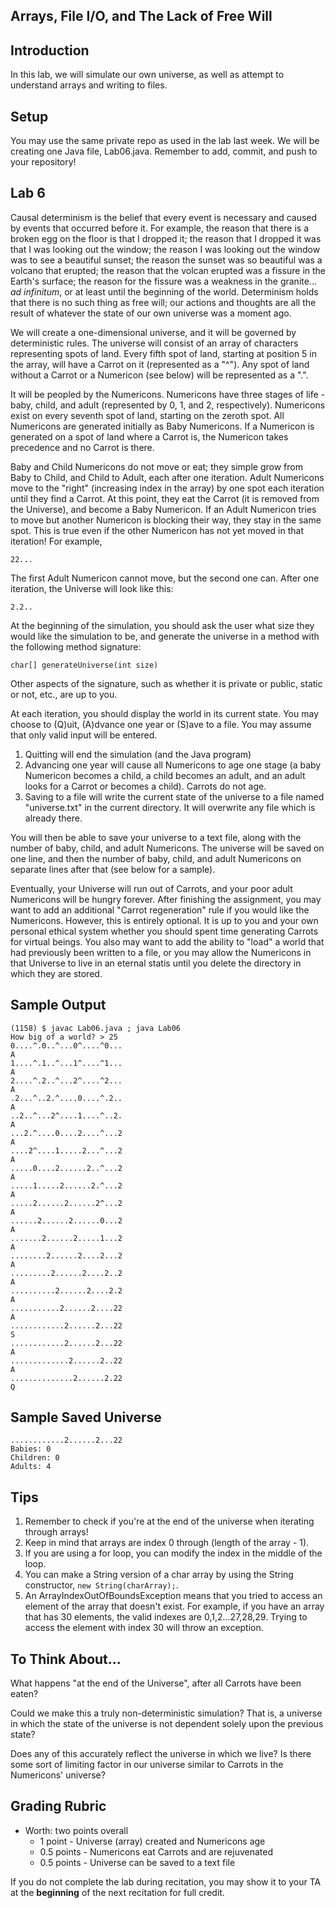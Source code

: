 ## Arrays, File I/O, and The Lack of Free Will

## Introduction

In this lab, we will simulate our own universe, as well as attempt to understand arrays and writing to files.

## Setup

You may use the same private repo as used in the lab last week.  We will be creating one Java file, Lab06.java.  Remember to add, commit, and push to your repository!

## Lab 6

Causal determinism is the belief that every event is necessary and caused by events that occurred before it.  For example, the reason that there is a broken egg on the floor is that I dropped it; the reason that I dropped it was that I was looking out the window; the reason I was looking out the window was to see a beautiful sunset; the reason the sunset was so beautiful was a volcano that erupted; the reason that the volcan erupted was a fissure in the Earth's surface; the reason for the fissure was a weakness in the granite... _ad infinitum_, or at least until the beginning of the world.  Determinism holds that there is no such thing as free will; our actions and thoughts are all the result of whatever the state of our own universe was a moment ago.

We will create a one-dimensional universe, and it will be governed by deterministic rules.  The universe will consist of an array of characters representing spots of land.  Every fifth spot of land, starting at position 5 in the array, will have a Carrot on it (represented as a "^").  Any spot of land without a Carrot or a Numericon (see below) will be represented as a ".".

It will be peopled by the Numericons.  Numericons have three stages of life - baby, child, and adult (represented by 0, 1, and 2, respectively).  Numericons exist on every seventh spot of land, starting on the zeroth spot.  All Numericons are generated initially as Baby Numericons.  If a Numericon is generated on a spot of land where a Carrot is, the Numericon takes precedence and no Carrot is there.

Baby and Child Numericons do not move or eat; they simple grow from Baby to Child, and Child to Adult, each after one iteration.  Adult Numericons move to the "right" (increasing index in the array) by one spot each iteration until they find a Carrot.  At this point, they eat the Carrot (it is removed from the Universe), and become a Baby Numericon.  If an Adult Numericon tries to move but another Numericon is blocking their way, they stay in the same spot.  This is true even if the other Numericon has not yet moved in that iteration!  For example,

```
22...
```

The first Adult Numericon cannot move, but the second one can.  After one iteration, the Universe will look like this:

```
2.2..
```

At the beginning of the simulation, you should ask the user what size they would like the simulation to be, and generate the universe in a method with the following method signature:

```
char[] generateUniverse(int size)
```

Other aspects of the signature, such as whether it is private or public, static or not, etc., are up to you.

At each iteration, you should display the world in its current state.  You may choose to (Q)uit, (A)dvance one year or (S)ave to a file.  You may assume that only valid input will be entered.

1. Quitting will end the simulation (and the Java program)
2. Advancing one year will cause all Numericons to age one stage (a baby Numericon becomes a child, a child becomes an adult, and an adult looks for a Carrot or becomes a child).  Carrots do not age.
3. Saving to a file will write the current state of the universe to a file named "universe.txt" in the current directory.  It will overwrite any file which is already there.

You will then be able to save your universe to a text file, along with the number of baby, child, and adult Numericons.  The universe will be saved on one line, and then the number of baby, child, and adult Numericons on separate lines after that (see below for a sample).

Eventually, your Universe will run out of Carrots, and your poor adult Numericons will be hungry forever.  After finishing the assignment, you may want to add an additional "Carrot regeneration" rule if you would like the Numericons.  However, this is entirely optional.  It is up to you and your own personal ethical system whether you should spent time generating Carrots for virtual beings.  You also may want to add the ability to "load" a world that had previously been written to a file, or you may allow the Numericons in that Universe to live in an eternal statis until you delete the directory in which they are stored.  

## Sample Output

```
(1158) $ javac Lab06.java ; java Lab06
How big of a world? > 25
0....^.0..^...0^....^0...
A
1....^.1..^...1^....^1...
A
2....^.2..^...2^....^2...
A
.2...^..2.^....0....^.2..
A
..2..^...2^....1....^..2.
A
...2.^....0....2....^...2
A
....2^....1.....2...^...2
A
.....0....2......2..^...2
A
.....1.....2......2.^...2
A
.....2......2......2^...2
A
......2......2......0...2
A
.......2......2.....1...2
A
........2......2....2...2
A
.........2......2....2..2
A
..........2......2....2.2
A
...........2......2....22
A
............2......2...22
S
............2......2...22
A
.............2......2..22
A
..............2......2.22
Q
```
## Sample Saved Universe

```
............2......2...22
Babies: 0
Children: 0
Adults: 4
```

## Tips

1. Remember to check if you're at the end of the universe when iterating through arrays!
2. Keep in mind that arrays are index 0 through (length of the array - 1).
3. If you are using a for loop, you can modify the index in the middle of the loop.
4. You can make a String version of a char array by using the String constructor, `new String(charArray);`.
5. An ArrayIndexOutOfBoundsException means that you tried to access an element of the array that doesn't exist.  For example, if you have an array that has 30 elements, the valid indexes are 0,1,2...27,28,29.  Trying to access the element with index 30 will throw an exception.

## To Think About...

What happens "at the end of the Universe", after all Carrots have been eaten?

Could we make this a truly non-deterministic simulation?  That is, a universe in which the state of the universe is not dependent solely upon the previous state?

Does any of this accurately reflect the universe in which we live?  Is there some sort of limiting factor in our universe similar to Carrots in the Numericons' universe?

## Grading Rubric
* Worth: two points overall
  * 1 point - Universe (array) created and Numericons age
  * 0.5 points - Numericons eat Carrots and are rejuvenated
  * 0.5 points - Universe can be saved to a text file

If you do not complete the lab during recitation, you may show it to your TA at the **beginning** of the next recitation for full credit.
